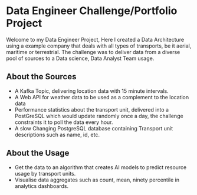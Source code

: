 # Data Engineer Challenge/Portfolio Project
Welcome to my Data Engineer Project, Here I created a Data Architecture using a example company that deals with all types of transports, be it aerial, maritime or terrestrial.
The challenge was to deliver data from a diverse pool of sources to a Data science, Data Analyst Team usage.

## About the Sources
- A Kafka Topic, delivering location data with 15 minute intervals.
- A Web API for weather data to be used as a complement to the location data
- Performance statistics about the transport unit, delivered into a PostGreSQL which would update randomly once a day, the challenge constraints it to poll the data every hour.
- A slow Changing PostgreSQL database containing Transport unit descriptions such as name, id, etc.

## About the Usage

- Get the data to an algorithm that creates AI models to predict resource usage by transport units.
- Visualise data aggregates such as count, mean, ninety percentile in analytics dashboards. 